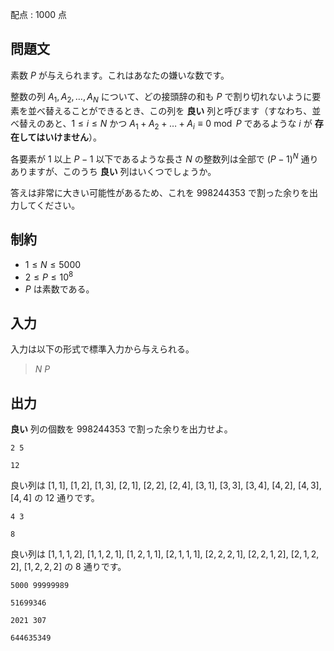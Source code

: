 配点 : $1000$ 点

## 問題文

素数 $P$ が与えられます。これはあなたの嫌いな数です。

整数の列 $A_1, A_2, \dots, A_N$ について、どの接頭辞の和も $P$ で割り切れないように要素を並べ替えることができるとき、この列を **良い** 列と呼びます（すなわち、並べ替えのあと、$1 \le i \le N$ かつ $A_1 + A_2 + \dots + A_i \equiv 0 \bmod P$ であるような $i$ が **存在してはいけません**）。

各要素が $1$ 以上 $P-1$ 以下であるような長さ $N$ の整数列は全部で $(P-1)^N$ 通りありますが、このうち **良い** 列はいくつでしょうか。

答えは非常に大きい可能性があるため、これを $998244353$ で割った余りを出力してください。

## 制約

- $1 \le N \le 5000$
- $2 \le P \le 10^8$
- $P$ は素数である。

## 入力

入力は以下の形式で標準入力から与えられる。

> $N$ $P$

## 出力

**良い** 列の個数を $998244353$ で割った余りを出力せよ。

```input1
2 5
```

```output1
12
```

良い列は $[1, 1]$, $[1, 2]$, $[1, 3]$, $[2, 1]$, $[2, 2]$, $[2, 4]$, $[3, 1]$, $[3, 3]$, $[3, 4]$, $[4, 2]$, $[4, 3]$, $[4, 4]$ の $12$ 通りです。

```input2
4 3
```

```output2
8
```

良い列は $[1, 1, 1, 2]$, $[1, 1, 2, 1]$, $[1, 2, 1, 1]$, $[2, 1, 1, 1]$, $[2, 2, 2, 1$], $[2, 2, 1, 2]$, $[2, 1, 2, 2]$, $[1, 2, 2, 2]$ の $8$ 通りです。

```input3
5000 99999989
```

```output3
51699346
```

```input4
2021 307
```

```output4
644635349
```